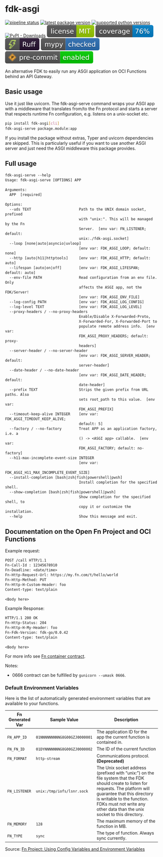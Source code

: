 # fdk-asgi

[![pipeline status](https://github.com/bjoern-reetz/fdk-asgi/actions/workflows/publish.yml/badge.svg?main)](https://github.com/bjoern-reetz/fdk-asgi/actions/workflows/publish.yml)
[![latest package version](https://img.shields.io/pypi/v/fdk-asgi)](https://pypi.org/project/fdk-asgi/)
[![supported python versions](https://img.shields.io/pypi/pyversions/fdk-asgi)](https://www.python.org/)
[![PyPI - Downloads](https://img.shields.io/pypi/dm/fdk-asgi)](https://pypistats.org/packages/fdk-asgi)
[![license](./images/license.svg)](./LICENSE)
[![source files coverage](./images/coverage.svg)](https://coverage.readthedocs.io/)
[![ruff](./images/ruff.svg)](https://docs.astral.sh/ruff)
[![mypy](./images/mypy.svg)](https://www.mypy-lang.org/)
[![pre-commit](./images/pre-commit.svg)](https://github.com/pre-commit/pre-commit)

An alternative FDK to easily run any ASGI application on OCI Functions behind an API Gateway.

## Basic usage

Use it just like uvicorn. The fdk-asgi-serve command wraps your ASGI app with a middleware
that translates from/to the Fn protocol and starts a server that respects runtime Fn configuration,
e.g. listens on a unix-socket etc.

```bash
pip install fdk-asgi[cli]
fdk-asgi-serve package.module:app
```

If you install the package without extras, Typer and uvicorn dependencies are skipped.
This is particularly useful if you want to use another ASGI server
and just need the ASGI middleware this package provides.

## Full usage

```
fdk-asgi-serve --help
Usage: fdk-asgi-serve [OPTIONS] APP

Arguments:
  APP  [required]

Options:
  --uds TEXT                      Path to the UNIX domain socket, prefixed
                                  with "unix:". This will be managed by the Fn
                                  Server.  [env var: FN_LISTENER; default:
                                  unix:./fdk-asgi.socket]
  --loop [none|auto|asyncio|uvloop]
                                  [env var: FDK_ASGI_LOOP; default: none]
  --http [auto|h11|httptools]     [env var: FDK_ASGI_HTTP; default: auto]
  --lifespan [auto|on|off]        [env var: FDK_ASGI_LIFESPAN; default: auto]
  --env-file PATH                 Read configuration from an env file. Only
                                  affects the ASGI app, not the FDK/Server!
                                  [env var: FDK_ASGI_ENV_FILE]
  --log-config PATH               [env var: FDK_ASGI_LOG_CONFIG]
  --log-level TEXT                [env var: FDK_ASGI_LOG_LEVEL]
  --proxy-headers / --no-proxy-headers
                                  Enable/Disable X-Forwarded-Proto,
                                  X-Forwarded-For, X-Forwarded-Port to
                                  populate remote address info.  [env var:
                                  FDK_ASGI_PROXY_HEADERS; default: proxy-
                                  headers]
  --server-header / --no-server-header
                                  [env var: FDK_ASGI_SERVER_HEADER; default:
                                  server-header]
  --date-header / --no-date-header
                                  [env var: FDK_ASGI_DATE_HEADER; default:
                                  date-header]
  --prefix TEXT                   Strips the given prefix from URL paths. Also
                                  sets root_path to this value.  [env var:
                                  FDK_ASGI_PREFIX]
  --timeout-keep-alive INTEGER    [env var: FDK_ASGI_TIMEOUT_KEEP_ALIVE;
                                  default: 5]
  --factory / --no-factory        Treat APP as an application factory, i.e. a
                                  () -> <ASGI app> callable.  [env var:
                                  FDK_ASGI_FACTORY; default: no-factory]
  --h11-max-incomplete-event-size INTEGER
                                  [env var:
                                  FDK_ASGI_H11_MAX_INCOMPLETE_EVENT_SIZE]
  --install-completion [bash|zsh|fish|powershell|pwsh]
                                  Install completion for the specified shell.
  --show-completion [bash|zsh|fish|powershell|pwsh]
                                  Show completion for the specified shell, to
                                  copy it or customize the installation.
  --help                          Show this message and exit.
```

## Documentation on the Open Fn Project and OCI Functions

Example request:

```
POST /call HTTP/1.1
Fn-Call-Id : 12345678910
Fn-Deadline: <date/time>
Fn-Http-Request-Url: https://my.fn.com/t/hello/world
Fn-Http-Method: PUT
Fn-Http-H-Custom-Header: foo
Content-type: text/plain

<Body here>
```

Example Response:

```
HTTP/1.1 200 OK
Fn-Http-Status: 204
Fn-Http-H-My-Header: foo
Fn-Fdk-Version: fdk-go/0.0.42
Content-type: text/plain

<Body here>
```

For more info see [Fn container contract](https://github.com/fnproject/docs/blob/master/fn/develop/fn-format.md).

Notes:

- 0666 contract can be fulfilled by `gunicorn --umask 0666`.

### Default Environment Variables

Here is the list of automatically generated environment variables that are available to your functions.

| Fn Generated Var | Sample Value                 | Description                                                                                                                                                                                                                                                                   |
|------------------|------------------------------|-------------------------------------------------------------------------------------------------------------------------------------------------------------------------------------------------------------------------------------------------------------------------------|
| `FN_APP_ID`      | `01NNNNNNNNNG8G00GZJ0000001` | The application ID for the app the current function is contained in.                                                                                                                                                                                                          |
| `FN_FN_ID`       | `01DYNNNNNNNG8G00GZJ0000002` | The ID of the current function                                                                                                                                                                                                                                                |
| `FN_FORMAT`      | `http-stream`                | Communications protocol. **(Deprecated)**                                                                                                                                                                                                                                     |
| `FN_LISTENER`    | `unix:/tmp/iofs/lsnr.sock`   | The Unix socket address (prefixed with “unix:”) on the file system that the FDK should create to listen for requests. The platform will guarantee that this directory is writable to the function. FDKs must not write any other data than the unix socket to this directory. |
| `FN_MEMORY`      | `128`                        | The maximum memory of the function in MB.                                                                                                                                                                                                                                     |
| `FN_TYPE`        | `sync`                       | The type of function. Always sync currently.                                                                                                                                                                                                                                  |

Source: [Fn Project: Using Config Variables and Environment Variables](https://fnproject.io/tutorials/basics/UsingRuntimeContext/#UsingConfigVariablesandEnvironmentVariables)
